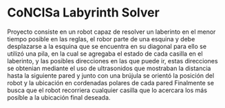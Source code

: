 # CoNCISa Labyrinth Solver

Proyecto consiste en un robot capaz de resolver un laberinto en el menor tiempo posible
en las reglas, el robor parte de una esquina y debe desplazarse a la esquina que se encuentra en su diagonal
para ello se utilizó una pila, en la cual se agregaba el estado de cada casilla en el laberinto, y las posibles direcciones en las que puede ir,
estas direcciones se obtenian mediante el uso de ultrasonidos que mostraban la distancia hasta la siguiente pared
y junto con una brújula se orientó la posición del robot y la ubicación en cordenadas polares de cada pared
Finalmente se busca que el robot recorriera cualquier casilla que lo acercara los más posíble a la ubicación final deseada. 
